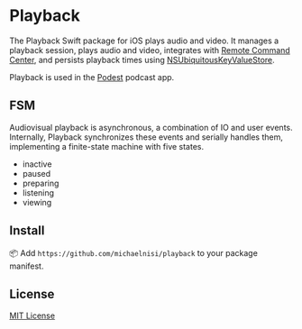 # Playback

The Playback Swift package for iOS plays audio and video. It manages a playback session, plays audio and video, integrates with [Remote Command Center](https://developer.apple.com/documentation/mediaplayer/remote_command_center_events), and persists playback times using [NSUbiquitousKeyValueStore](https://developer.apple.com/documentation/foundation/nsubiquitouskeyvaluestore).

Playback is used in the [Podest](https://github.com/michaelnisi/podest) podcast app.

## FSM

Audiovisual playback is asynchronous, a combination of IO and user events. Internally, Playback synchronizes these events and serially handles them, implementing a finite-state machine with five states.

- inactive
- paused
- preparing
- listening
- viewing

## Install

📦 Add `https://github.com/michaelnisi/playback` to your package manifest.

## License

[MIT License](https://github.com/michaelnisi/playback/blob/master/LICENSE)
